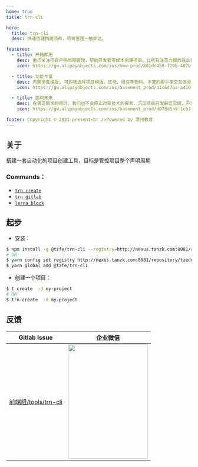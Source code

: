 ```yaml
---
home: true
title: trn-cli

hero:
  title: trn-cli
  desc: 快速创建构建项目，项目管理一触即达。

features:
  - title: 开箱即用
    desc: 重点关注项目声明周期管理，帮助开发者零成本创建项目，让所有注意力都放在业务开发上
    icon: https://gw.alipayobjects.com/zos/bmw-prod/881dc458-f20b-407b-947a-95104b5ec82b/k79dm8ih_w144_h144.png

  - title: 功能丰富
    desc: 内置多套模版, 可跨端选择项目模版，区块、组件等物料。丰富的脚手架交互体验，一次性创建你想要的项目框架，让项目开发更加顺手
    icon: https://gw.alipayobjects.com/zos/basement_prod/a1c647aa-a410-4024-8414-c9837709cb43/k7787itw_w126_h114.png

  - title: 面向未来
    desc: 在满足需求的同时，我们也不会停止对新技术的探索，沉淀项目开发最佳实践，开发满足不同开发场景的物料，模版，区块，组件等等。
    icon: https://gw.alipayobjects.com/zos/basement_prod/d078a5a9-1cb3-4352-9f05-505c2e98bc95/k7788v4b_w102_h126.png

footer: Copyright © 2021-present<br />Powered by 潭州教育
---
```


## 关于

搭建一套自动化的项目创建工具，目标是管控项目整个声明周期

### Commands：

- [`trn create`](http://frontend.tanzk.cn/tools/trn-cli/#/create)
- [`trn gitlab`](http://frontend.tanzk.cn/tools/trn-cli/#/gitlab)
- [`lerna block`](http://frontend.tanzk.cn/tools/trn-cli/#/blocks)

## 起步

- 安装：

```bash
$ npm install -g @tzfe/trn-cli --registry=http://nexus.tanzk.com:8081/repository/tzedu_npm_public/
# OR
$ yarn config set registry http://nexus.tanzk.com:8081/repository/tzedu_npm_public/
$ yarn global add @tzfe/trn-cli
```

- 创建一个项目：

```bash
$ t create  -d my-project
# OR
$ trn create  -d my-project
```

## 反馈

|                               Gitlab Issue                                |                                                        企业微信                                                         |
| :-----------------------------------------------------------------------: | :---------------------------------------------------------------------------------------------------------------------: |
| [前端组/tools/trn-cli](http://git.tanzk.cn/frontend/tools/trn-cli/issues) | <img src="https://res.shiguangkey.com/homework/2021/1/14/0c8f16efa0/16106114750744299.jpg" width="216"  height="310" /> |
